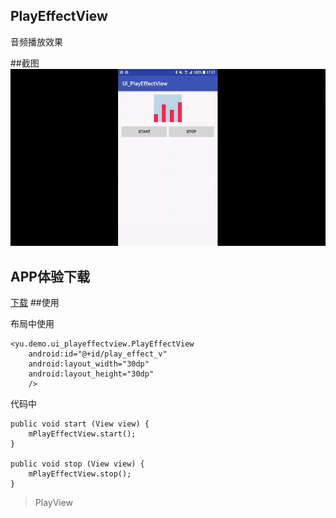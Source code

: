 ## PlayEffectView 

音频播放效果

##截图
![0](\ext\demo.gif) 

## APP体验下载
[下载](\ext\demo.mp4)
##使用    
	
布局中使用

    <yu.demo.ui_playeffectview.PlayEffectView
        android:id="@+id/play_effect_v"
        android:layout_width="30dp"
        android:layout_height="30dp"
        />	
 
代码中

    public void start (View view) {
        mPlayEffectView.start();
    }

    public void stop (View view) {
        mPlayEffectView.stop();
    }

>PlayView
